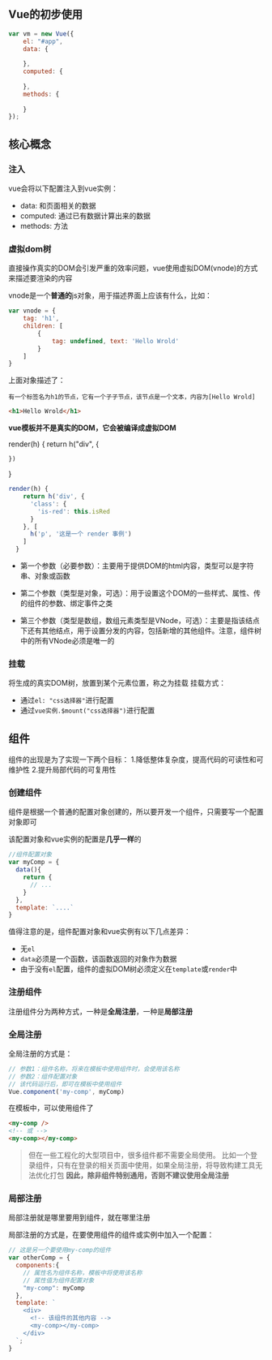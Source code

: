 ## Vue的初步使用

```js
var vm = new Vue({
    el: "#app",
    data: {
        
    },
    computed: {
        
    },
    methods: {
        
    }
});
```
## 核心概念

### 注入
vue会将以下配置注入到vue实例：
- data: 和页面相关的数据
- computed: 通过已有数据计算出来的数据
- methods: 方法

### 虚拟dom树
直接操作真实的DOM会引发严重的效率问题，vue使用虚拟DOM(vnode)的方式来描述要渲染的内容

vnode是一个**普通的**js对象，用于描述界面上应该有什么，比如：
```js
var vnode = {
    tag: 'h1',
    children: [
        {
            tag: undefined, text: 'Hello Wrold'
        }
    ]
}
```

上面对象描述了：
```
有一个标签名为h1的节点，它有一个子子节点，该节点是一个文本，内容为[Hello Wrold]
```

```html
<h1>Hello Wrold</h1>
```

**vue模板并不是真实的DOM，它会被编译成虚拟DOM**

render(h) {
    return h("div", {

    })
}
```js
render(h) {
    return h('div', {
      'class': {
        'is-red': this.isRed
      }
    }, [
      h('p', '这是一个 render 事例')
    ]
  }
```
- 第一个参数（必要参数）：主要用于提供DOM的html内容，类型可以是字符串、对象或函数

- 第二个参数（类型是对象，可选）：用于设置这个DOM的一些样式、属性、传的组件的参数、绑定事件之类

- 第三个参数（类型是数组，数组元素类型是VNode，可选）：主要是指该结点下还有其他结点，用于设置分发的内容，包括新增的其他组件。注意，组件树中的所有VNode必须是唯一的

### 挂载
将生成的真实DOM树，放置到某个元素位置，称之为挂载
挂载方式：
- 通过`el: "css选择器"`进行配置
- 通过`vue实例.$mount("css选择器")`进行配置


## 组件
组件的出现是为了实现一下两个目标：
1.降低整体复杂度，提高代码的可读性和可维护性
2.提升局部代码的可复用性

### 创建组件

组件是根据一个普通的配置对象创建的，所以要开发一个组件，只需要写一个配置对象即可

该配置对象和vue实例的配置是**几乎一样**的

```js
//组件配置对象
var myComp = {
  data(){
    return {
      // ...
    }
  },
  template: `....`
}
```

值得注意的是，组件配置对象和vue实例有以下几点差异：

- 无`el`
- `data`必须是一个函数，该函数返回的对象作为数据
- 由于没有`el`配置，组件的虚拟DOM树必须定义在`template`或`render`中

### 注册组件

注册组件分为两种方式，一种是**全局注册**，一种是**局部注册**

### 全局注册
全局注册的方式是：

```js
// 参数1：组件名称，将来在模板中使用组件时，会使用该名称
// 参数2：组件配置对象
// 该代码运行后，即可在模板中使用组件
Vue.component('my-comp', myComp)
```

在模板中，可以使用组件了

```html
<my-comp />
<!-- 或 -->
<my-comp></my-comp>
```


> 但在一些工程化的大型项目中，很多组件都不需要全局使用。
> 比如一个登录组件，只有在登录的相关页面中使用，如果全局注册，将导致构建工具无法优化打包
> **因此，除非组件特别通用，否则不建议使用全局注册**

### 局部注册

局部注册就是哪里要用到组件，就在哪里注册

局部注册的方式是，在要使用组件的组件或实例中加入一个配置：

```js
// 这是另一个要使用my-comp的组件
var otherComp = {
  components:{
    // 属性名为组件名称，模板中将使用该名称
    // 属性值为组件配置对象
    "my-comp": myComp
  },
  template: `
    <div>
      <!-- 该组件的其他内容 -->
      <my-comp></my-comp>
    </div>
  `;
}
```
